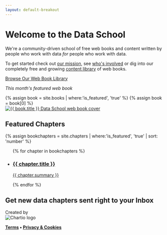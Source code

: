 ```yaml
---
layout: default-breakout
---
```

<div class="home-hero">
  <div class="container">
    <div class="row">
      <div class="col-sm-7 centered">
        <h1>Welcome to the Data School</h1>
        <p>We're a community-driven school of free web books and content written by people who work with data <em>for</em> people who work with data.</p>
        <p>To get started check out <a href="/mission">our mission</a>, see <a href="/people" class="link-6">who's involved</a> or dig into our completely free and growing <a href="/books">content library</a> of web books.</p>
        <a href="/books" class="btn btn-primary">Browse Our Web Book Library</a>
      </div>
      <div class="col-sm-4 offset-sm-1">
        <p class="small-font mt-3"><em>This month's featured web book</em></p>
        {% assign book = site.books | where:'is_featured', 'true' %}
        {% assign book = book[0] %}
        <div class="smallbook">
          <a href="{{ book.url }}">
            <img src="{{ book.cover_image }}" alt="{{ book.title }} Data School web book cover" title="Read the {{ book.title }} web book">
          </a>
        </div>
      </div>
    </div>
  </div>
</div>
<div class="container">
  <div class="row">
    <div class="col-sm">
      <h2>Featured Chapters</h2>
      {% assign bookchapters = site.chapters | where:'is_featured', 'true' | sort: 'number' %}
      <ul class="chapter-list list-unstyled">
        {% for chapter in bookchapters %}
          <li>
           <a href="{{ chapter.url }}">
             <div class="thumbnail-img">
               <!-- thumbnail img -->
             </div>
             <div class="chapter-info">
               <h3>{{ chapter.title }}</h3>
               <p>{{ chapter.summary }}</p>
             </div>
           </a>
          </li>
        {% endfor %}
      </ul>
    </div>
  </div>
  <div class="row">
    <div class="col-sm">
      <h2>Get new data chapters sent right to your Inbox</h2>
      <!--[if lte IE 8]>
      <script charset="utf-8" type="text/javascript" src="//js.hsforms.net/forms/v2-legacy.js"></script>
      <![endif]-->
      <script charset="utf-8" type="text/javascript" src="//js.hsforms.net/forms/v2.js"></script>
      <script>
        hbspt.forms.create({
      	portalId: "392937",
      	formId: "c12efdd1-8e2c-4852-b336-1b48e5451b06"
      });
      </script>
    </div>
  </div>
</div>

<div class="footer">
  <div class="container">
    <div class="row">
      <div class="col centered">
        <div class="footer-links">Created by</div>
        <img src="/assets/images/chartio-logo-black-tbg.svg" alt="Chartio logo" class="height-3">
        <p><a href="https://chartio.com/about/legal/"><strong class="bold-text">Terms</strong></a><strong class="bold-text"> • </strong><a href="https://chartio.com/about/legal/privacy/"><strong class="bold-text">Privacy &amp; Cookies</strong></a></p>
      </div>
    </div>
  </div>
</div>
